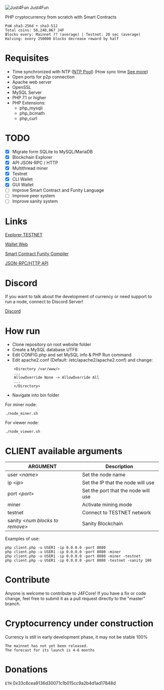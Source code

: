 ![Just4Fun](https://j4f.dev/images/just4fun_96_new.png) Just4Fun

PHP cryptocurrency from scratch with Smart Contracts

```
PoW sha3-256d + sha3-512
Total coins: 56,240,067 J4F
Blocks every: Mainnet ?? (average) | Testnet: 20 sec (average)
Halving: every 250000 blocks decrease reward by half
```

# Requisites

- Time synchronized with NTP ([NTP Pool](https://www.pool.ntp.org))
(How sync time [See more](https://www.digitalocean.com/community/tutorials/how-to-set-up-time-synchronization-on-ubuntu-16-04))
- Open ports for p2p connection
- Apache web server
- OpenSSL
- MySQL Server
- PHP 7.1 or higher
- PHP Extensions:
  - php_mysqli
  - php_bcmath
  - php_curl

# TODO
- [x] Migrate form SQLite to MySQL/MariaDB
- [x] Blockchain Explorer
- [x] API JSON-RPC / HTTP
- [x] Multithread miner
- [x] Testnet
- [x] CLI Wallet
- [x] GUI Wallet
- [ ] Improve Smart Contract and Funity Language
- [ ] Improve peer system
- [ ] Improve sanity system

# Links
[Explorer TESTNET](https://testnet.j4f.dev)

[Wallet Web](https://wallet.j4f.dev)

[Smart Contract Funity Compiler](https://wallet.j4f.dev/compiler)

[JSON-RPC/HTTP API](https://github.com/j4f-foundation/J4FCore/wiki/API-JSON-RPC-HTTP)

# Discord

If you want to talk about the development of currency or need support to run a node, connect to Discord Server!

[Discord](https://discord.gg/kcSGSaa)

# How run
- Clone repository on root website folder
- Create a MySQL database UTF8
- Edit CONFIG.php and set MySQL info & PHP Run command
- Edit apache2.conf (Default: /etc/apache2/apache2.conf) and change:
```
    <Directory /var/www/>
    ...
    AllowOverride None -> AllowOverride All
    ...
    </Directory>
```

- Navigate into bin folder

For miner node:
```
./node_miner.sh
```

For viewer node:
```
./node_viewer.sh
```

# CLIENT available arguments
|ARGUMENT   	|Description   							|
|---			|---									|
|user <*name*>   		|Set the node name   				|
|ip <*ip*>   			|Set the IP that the node will use   	|
|port <*port*>   		|Set the port that the node will use   	|
|miner   		|Activate mining mode   				|
|testnet   		|Connect to TESTNET network   			|
|sanity <*num blocks to remove*>   		|Sanity Blockchain			   			|

Examples of use:
```
php client.php -u USER1 -ip 0.0.0.0 -port 8080
php client.php -u USER1 -ip 0.0.0.0 -port 8080 -miner
php client.php -u USER1 -ip 0.0.0.0 -port 8080 -miner -testnet
php client.php -u USER1 -ip 0.0.0.0 -port 8080 -testnet -sanity 100
```

# Contribute
Anyone is welcome to contribute to J4FCore!
If you have a fix or code change, feel free to submit it as a pull request directly to the "master" branch.

# Cryptocurrency under construction
Currency is still in early development phase, it may not be stable 100%
```
The mainnet has not yet been released.
The forecast for its launch is 4-6 months
```

# Donations
`ETH` 0x33c6cea9136d30071c1b015cc9a2b4d1ad17848d
